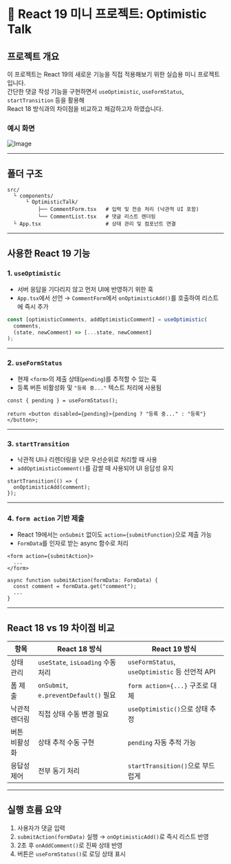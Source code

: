 # 🧪 React 19 미니 프로젝트: Optimistic Talk

## 프로젝트 개요

이 프로젝트는 React 19의 새로운 기능을 직접 적용해보기 위한 실습용 미니 프로젝트입니다.  
간단한 댓글 작성 기능을 구현하면서 `useOptimistic`, `useFormStatus`, `startTransition` 등을 활용해  
React 18 방식과의 차이점을 비교하고 체감하고자 하였습니다.

### 예시 화면

![Image](https://github.com/user-attachments/assets/c5988b99-1808-4c96-a139-c96f141430e5)

---

## 폴더 구조

```
src/
  └ components/
      └ OptimisticTalk/
          ├── CommentForm.tsx   # 입력 및 전송 처리 (낙관적 UI 포함)
          └── CommentList.tsx   # 댓글 리스트 렌더링
  └ App.tsx                     # 상태 관리 및 컴포넌트 연결
```

---

## 사용한 React 19 기능

### 1. `useOptimistic`

- 서버 응답을 기다리지 않고 먼저 UI에 반영하기 위한 훅
- `App.tsx`에서 선언 → `CommentForm`에서 `onOptimisticAdd()`를 호출하여 리스트에 즉시 추가

```ts
const [optimisticComments, addOptimisticComment] = useOptimistic(
  comments,
  (state, newComment) => [...state, newComment]
);
```

---

### 2. `useFormStatus`

- 현재 `<form>`의 제출 상태(`pending`)를 추적할 수 있는 훅
- 등록 버튼 비활성화 및 `"등록 중..."` 텍스트 처리에 사용됨

```tsx
const { pending } = useFormStatus();

return <button disabled={pending}>{pending ? "등록 중..." : "등록"}</button>;
```

---

### 3. `startTransition`

- 낙관적 UI나 리렌더링을 낮은 우선순위로 처리할 때 사용
- `addOptimisticComment()`를 감쌀 때 사용되어 UI 응답성 유지

```tsx
startTransition(() => {
  onOptimisticAdd(comment);
});
```

---

### 4. `form action` 기반 제출

- React 19에서는 `onSubmit` 없이도 `action={submitFunction}`으로 제출 가능
- `FormData`를 인자로 받는 async 함수로 처리

```tsx
<form action={submitAction}>
  ...
</form>

async function submitAction(formData: FormData) {
  const comment = formData.get("comment");
  ...
}
```

---

## React 18 vs 19 차이점 비교

| 항목          | React 18 방식                         | React 19 방식                                  |
| ------------- | ------------------------------------- | ---------------------------------------------- |
| 상태 관리     | `useState`, `isLoading` 수동 처리     | `useFormStatus`, `useOptimistic` 등 선언적 API |
| 폼 제출       | `onSubmit`, `e.preventDefault()` 필요 | `form action={...}` 구조로 대체                |
| 낙관적 렌더링 | 직접 상태 수동 변경 필요              | `useOptimistic()`으로 상태 추정                |
| 버튼 비활성화 | 상태 추적 수동 구현                   | `pending` 자동 추적 가능                       |
| 응답성 제어   | 전부 동기 처리                        | `startTransition()`으로 부드럽게               |

---

## 실행 흐름 요약

1. 사용자가 댓글 입력
2. `submitAction(formData)` 실행 → `onOptimisticAdd()`로 즉시 리스트 반영
3. 2초 후 `onAddComment()`로 진짜 상태 반영
4. 버튼은 `useFormStatus()`로 로딩 상태 표시
